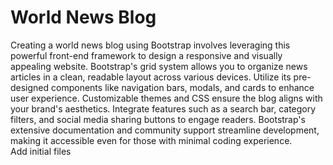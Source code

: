 # World News Blog
Creating a world news blog using Bootstrap involves leveraging this powerful front-end framework to design a responsive and visually appealing website. Bootstrap's grid system allows you to organize news articles in a clean, readable layout across various devices. Utilize its pre-designed components like navigation bars, modals, and cards to enhance user experience. Customizable themes and CSS ensure the blog aligns with your brand's aesthetics. Integrate features such as a search bar, category filters, and social media sharing buttons to engage readers. Bootstrap's extensive documentation and community support streamline development, making it accessible even for those with minimal coding experience.
<br>
Add initial files

